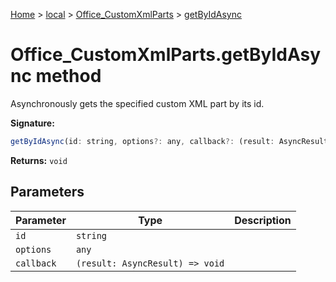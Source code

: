 [Home](./index) &gt; [local](local.md) &gt; [Office\_CustomXmlParts](local.office_customxmlparts.md) &gt; [getByIdAsync](local.office_customxmlparts.getbyidasync.md)

# Office\_CustomXmlParts.getByIdAsync method

Asynchronously gets the specified custom XML part by its id.

**Signature:**
```javascript
getByIdAsync(id: string, options?: any, callback?: (result: AsyncResult) => void): void;
```
**Returns:** `void`

## Parameters

|  Parameter | Type | Description |
|  --- | --- | --- |
|  `id` | `string` |  |
|  `options` | `any` |  |
|  `callback` | `(result: AsyncResult) => void` |  |

